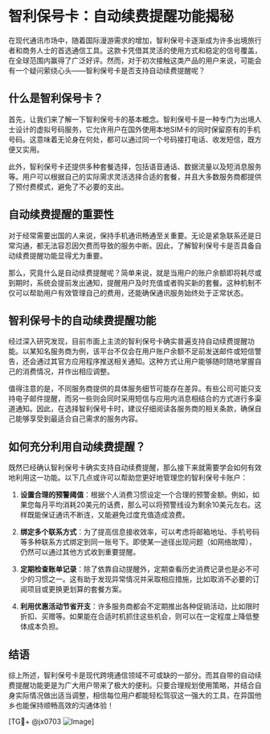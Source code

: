 # 智利保号卡：自动续费提醒功能揭秘

在现代通讯市场中，随着国际漫游需求的增加，智利保号卡逐渐成为许多出境旅行者和商务人士的首选通信工具。这款卡凭借其灵活的使用方式和稳定的信号覆盖，在全球范围内赢得了广泛好评。然而，对于初次接触这类产品的用户来说，可能会有一个疑问萦绕心头——智利保号卡是否支持自动续费提醒呢？

## 什么是智利保号卡？

首先，让我们来了解一下智利保号卡的基本概念。智利保号卡是一种专门为出境人士设计的虚拟号码服务，它允许用户在国外使用本地SIM卡的同时保留原有的手机号码。这意味着无论身在何处，都可以通过同一个号码接打电话、收发短信，既方便又实用。

此外，智利保号卡还提供多种套餐选择，包括语音通话、数据流量以及短消息服务等。用户可以根据自己的实际需求灵活选择合适的套餐，并且大多数服务商都提供了预付费模式，避免了不必要的支出。

## 自动续费提醒的重要性

对于经常需要出国的人来说，保持手机通讯畅通至关重要。无论是紧急联系还是日常沟通，都无法容忍因欠费而导致的服务中断。因此，了解智利保号卡是否具备自动续费提醒功能显得尤为重要。

那么，究竟什么是自动续费提醒呢？简单来说，就是当用户的账户余额即将耗尽或到期时，系统会提前发出通知，提醒用户及时充值或者购买新的套餐。这种机制不仅可以帮助用户有效管理自己的费用，还能确保通讯服务始终处于正常状态。

## 智利保号卡的自动续费提醒功能

经过深入研究发现，目前市面上主流的智利保号卡确实普遍支持自动续费提醒功能。以某知名服务商为例，该平台不仅会在用户账户余额不足前发送邮件或短信警告，还会通过其官方应用程序推送相关通知。这种方式让用户能够随时随地掌握自己的消费情况，并作出相应调整。

值得注意的是，不同服务商提供的具体服务细节可能存在差异。有些公司可能只支持电子邮件提醒，而另一些则会同时采用短信与应用内消息相结合的方式进行多渠道通知。因此，在选择智利保号卡时，建议仔细阅读各服务商的相关条款，确保自己能够享受到最适合自己需求的服务内容。

## 如何充分利用自动续费提醒？

既然已经确认智利保号卡确实支持自动续费提醒，那么接下来就需要学会如何有效地利用这一功能。以下几点或许可以帮助您更好地管理您的智利保号卡账户：

1. **设置合理的预警阈值**：根据个人消费习惯设定一个合理的预警金额。例如，如果您每月平均消耗20美元的话费，那么可以将预警线设为剩余10美元左右。这样既能保证通讯不断连，又能避免过度充值造成浪费。
   
2. **绑定多个联系方式**：为了提高信息接收效率，可以考虑将邮箱地址、手机号码等多种联系方式绑定到同一账号下。即使某一途径出现问题（如网络故障），仍然可以通过其他方式收到重要提醒。

3. **定期检查账单记录**：除了依靠自动提醒外，定期查看历史消费记录也是必不可少的习惯之一。这有助于发现异常情况并采取相应措施，比如取消不必要的订阅项目或更换更划算的套餐方案。

4. **利用优惠活动节省开支**：许多服务商都会不定期推出各种促销活动，比如限时折扣、买赠等。如果能在合适时机抓住这些机会，则可以在一定程度上降低整体成本负担。

## 结语

综上所述，智利保号卡是现代跨境通信领域不可或缺的一部分。而其自带的自动续费提醒功能更是为广大用户带来了极大的便利。只要合理规划使用策略，并结合自身实际情况做出适当调整，相信每位用户都能轻松驾驭这一强大的工具，在异国他乡也能保持顺畅高效的沟通体验！

[TG💪+ @jx0703 ![Image](https://github.com/user-attachments/assets/dbca1d08-cadb-493c-b0ec-ad6f7a83f270)]